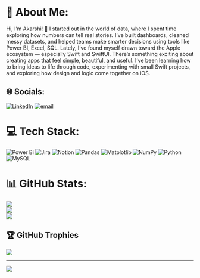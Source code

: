 # 💫 About Me:
Hi, I’m Akarshi! 👋
I started out in the world of data, where I spent time exploring how numbers can tell real stories. I’ve built dashboards, cleaned messy datasets, and helped teams make smarter decisions using tools like Power BI, Excel, SQL.
Lately, I’ve found myself drawn toward the Apple ecosystem — especially Swift and SwiftUI. There’s something exciting about creating apps that feel simple, beautiful, and useful. I’ve been learning how to bring ideas to life through code, experimenting with small Swift projects, and exploring how design and logic come together on iOS.


## 🌐 Socials:
[![LinkedIn](https://img.shields.io/badge/LinkedIn-%230077B5.svg?logo=linkedin&logoColor=white)](https://linkedin.com/in/https://www.linkedin.com/in/akarshi-rajput/) [![email](https://img.shields.io/badge/Email-D14836?logo=gmail&logoColor=white)](mailto:akarshirajput123@gmail.com) 

# 💻 Tech Stack:
![Power Bi](https://img.shields.io/badge/power_bi-F2C811?style=for-the-badge&logo=powerbi&logoColor=black) ![Jira](https://img.shields.io/badge/jira-%230A0FFF.svg?style=for-the-badge&logo=jira&logoColor=white) ![Notion](https://img.shields.io/badge/Notion-%23000000.svg?style=for-the-badge&logo=notion&logoColor=white) ![Pandas](https://img.shields.io/badge/pandas-%23150458.svg?style=for-the-badge&logo=pandas&logoColor=white) ![Matplotlib](https://img.shields.io/badge/Matplotlib-%23ffffff.svg?style=for-the-badge&logo=Matplotlib&logoColor=black) ![NumPy](https://img.shields.io/badge/numpy-%23013243.svg?style=for-the-badge&logo=numpy&logoColor=white) ![Python](https://img.shields.io/badge/python-3670A0?style=for-the-badge&logo=python&logoColor=ffdd54) ![MySQL](https://img.shields.io/badge/mysql-4479A1.svg?style=for-the-badge&logo=mysql&logoColor=white)
# 📊 GitHub Stats:
![](https://github-readme-stats.vercel.app/api?username=AkarshiR&theme=dark&hide_border=false&include_all_commits=false&count_private=false)<br/>
![](https://nirzak-streak-stats.vercel.app/?user=AkarshiR&theme=dark&hide_border=false)<br/>
![](https://github-readme-stats.vercel.app/api/top-langs/?username=AkarshiR&theme=dark&hide_border=false&include_all_commits=false&count_private=false&layout=compact)

## 🏆 GitHub Trophies
![](https://github-profile-trophy.vercel.app/?username=AkarshiR&theme=radical&no-frame=false&no-bg=true&margin-w=4)

---
[![](https://visitcount.itsvg.in/api?id=AkarshiR&icon=0&color=0)](https://visitcount.itsvg.in)

<!-- Proudly created with GPRM ( https://gprm.itsvg.in ) -->
